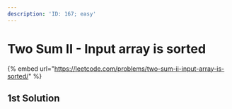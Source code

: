 ```yaml
---
description: 'ID: 167; easy'
---
```


# Two Sum II - Input array is sorted

{% embed url="https://leetcode.com/problems/two-sum-ii-input-array-is-sorted/" %}

## 1st Solution

```text

```

